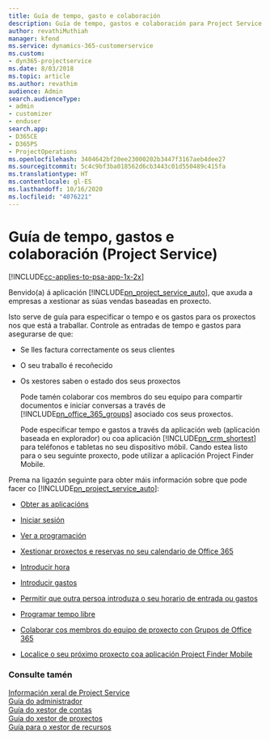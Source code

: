 ```yaml
---
title: Guía de tempo, gasto e colaboración
description: Guía de tempo, gastos e colaboración para Project Service
author: revathiMuthiah
manager: kfend
ms.service: dynamics-365-customerservice
ms.custom:
- dyn365-projectservice
ms.date: 8/03/2018
ms.topic: article
ms.author: revathim
audience: Admin
search.audienceType:
- admin
- customizer
- enduser
search.app:
- D365CE
- D365PS
- ProjectOperations
ms.openlocfilehash: 3404642bf20ee23000202b3447f3167aeb4dee27
ms.sourcegitcommit: 5c4c9bf3ba018562d6cb3443c01d550489c415fa
ms.translationtype: HT
ms.contentlocale: gl-ES
ms.lasthandoff: 10/16/2020
ms.locfileid: "4076221"
---
```

# <a name="time-expense-and-collaboration-guide-project-service"></a>Guía de tempo, gastos e colaboración (Project Service)

[!INCLUDE[cc-applies-to-psa-app-1x-2x](../includes/cc-applies-to-psa-app-1x-2x.md)]

Benvido(a) á aplicación [!INCLUDE[pn_project_service_auto](../includes/pn-project-service-auto.md)], que axuda a empresas a xestionar as súas vendas baseadas en proxecto. 
  
 Isto serve de guía para especificar o tempo e os gastos para os proxectos nos que está a traballar. Controle as entradas de tempo e gastos para asegurarse de que:  
  
- Se lles factura correctamente os seus clientes  
  
- O seu traballo é recoñecido  
  
- Os xestores saben o estado dos seus proxectos  
  
  Pode tamén colaborar cos membros do seu equipo para compartir documentos e iniciar conversas a través de [!INCLUDE[pn_office_365_groups](../includes/pn-office-365-groups.md)] asociado cos seus proxectos.  
  
  Pode especificar tempo e gastos a través da aplicación web (aplicación baseada en explorador) ou coa aplicación [!INCLUDE[pn_crm_shortest](../includes/pn-crm-shortest.md)] para teléfonos e tabletas no seu dispositivo móbil. Cando estea listo para o seu seguinte proxecto, pode utilizar a aplicación Project Finder Mobile.  
  
Prema na ligazón seguinte para obter máis información sobre que pode facer co [!INCLUDE[pn_project_service_auto](../includes/pn-project-service-auto.md)]:  
  
-   [Obter as aplicacións](../psa/get-apps.md)  
  
-   [Iniciar sesión](../psa/sign-in.md)  
  
-   [Ver a programación](../psa/view-schedule.md)  
  
-   [Xestionar proxectos e reservas no seu calendario de Office 365](../psa/manage-project-bookings-office-365-calendar.md)  
  
-   [Introducir hora](../psa/enter-time.md)  
  
-   [Introducir gastos](../psa/enter-expenses.md)  
  
-   [Permitir que outra persoa introduza o seu horario de entrada ou gastos](../psa/allow-someone-else-enter-time-entry-expense.md)  
  
-   [Programar tempo libre ](../psa/schedule-time-off.md)  
  
-   [Colaborar cos membros do equipo de proxecto con Grupos de Office 365](../psa/collaborate-project-team-members-office-365-groups.md)  
  
-   [Localice o seu próximo proxecto coa aplicación Project Finder Mobile](../psa/find-next-project-finder-mobile-app.md)  
  
### <a name="see-also"></a>Consulte tamén  
 [Información xeral de Project Service](../psa/overview.md)   
 [Guía do administrador](../psa/admin-guide.md)   
 [Guía do xestor de contas](../psa/account-manager-guide.md)   
 [Guía do xestor de proxectos](../psa/project-manager-guide.md)   
 [Guía para o xestor de recursos](../psa/resource-manager-guide.md)   
